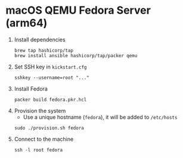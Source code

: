 # macOS QEMU Fedora Server (arm64)

1. Install dependencies
   ```
   brew tap hashicorp/tap
   brew install ansible hashicorp/tap/packer qemu
   ```
1. Set SSH key in `kickstart.cfg`
   ```
   sshkey --username=root "..."
   ```
1. Install Fedora
   ```
   packer build fedora.pkr.hcl
   ```
1. Provision the system
   - Use a unique hostname (`fedora`), it will be added to `/etc/hosts`
   ```
   sudo ./provision.sh fedora
   ```
1. Connect to the machine
   ```
   ssh -l root fedora
   ```
